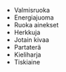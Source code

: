 - Valmisruoka
- Energiajuoma
- Ruoka ainekset
- Herkkuja
- Jotain kivaa
- Partaterä
- Kieliharja
- Tiskiaine
